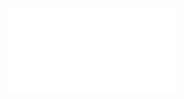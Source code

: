 <iframe src="//player.bilibili.com/player.html?isOutside=true&aid=113263404651647&bvid=BV1Zm16YwED4&cid=26177045482&p=1" scrolling="no" border="0" frameborder="no" framespacing="0" allowfullscreen="true"></iframe>